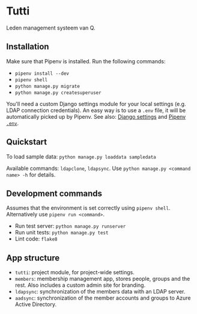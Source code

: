 # Tutti

Leden management systeem van Q.

## Installation

Make sure that Pipenv is installed. Run the following commands:

* `pipenv install --dev`
* `pipenv shell`
* `python manage.py migrate`
* `python manage.py createsuperuser`

You'll need a custom Django settings module for your local settings (e.g. LDAP
connection credentials). An easy way is to use a `.env` file, it will be
automatically picked up by Pipenv. See also:
[Django settings](https://docs.djangoproject.com/en/3.0/topics/settings/) and
[Pipenv `.env`](https://pipenv.pypa.io/en/latest/advanced/#automatic-loading-of-env).

## Quickstart

To load sample data: `python manage.py loaddata sampledata`

Available commands: `ldapclone`, `ldapsync`. Use `python manage.py <command name> -h` for details.

## Development commands

Assumes that the environment is set correctly using `pipenv shell`.
Alternatively use `pipenv run <command>`.

* Run test server: `python manage.py runserver`
* Run unit tests: `python manage.py test`
* Lint code: `flake8`


## App structure

* `tutti`: project module, for project-wide settings.
* `members`: membership management app, stores people, groups and the rest.
  Also includes a custom admin site for branding.
* `ldapsync`: synchronization of the members data with an LDAP server.
* `aadsync`: synchronization of the member accounts and groups to Azure Active Directory.

